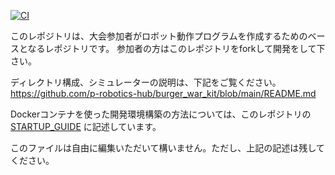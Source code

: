 [![CI](https://github.com/seigot/burger_war_dev/workflows/CI/badge.svg)](https://github.com/seigot/burger_war_dev/actions?query=workflow%3ACI)

このレポジトリは、大会参加者がロボット動作プログラムを作成するためのベースとなるレポジトリです。
参加者の方はこのレポジトリをforkして開発をして下さい。

ディレクトリ構成、シミュレーターの説明は、下記をご覧ください。
https://github.com/p-robotics-hub/burger_war_kit/blob/main/README.md

Dockerコンテナを使った開発環境構築の方法については、このレポジトリの
[STARTUP_GUIDE](STARTUP_GUIDE.md)
に記述しています。

このファイルは自由に編集いただいて構いません。ただし、上記の記述は残してください。

